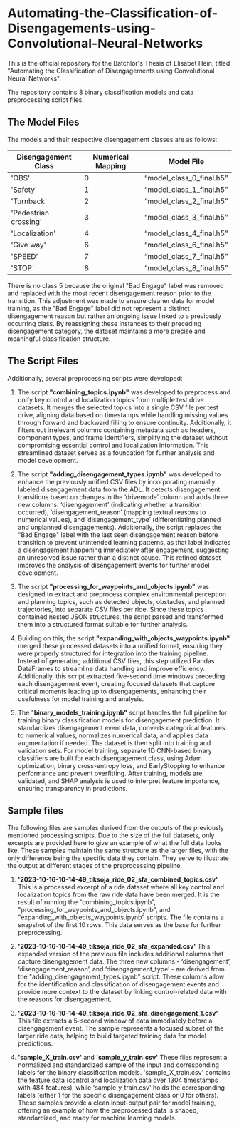 # Automating-the-Classification-of-Disengagements-using-Convolutional-Neural-Networks
This is the official repository for the Batchlor's Thesis of Elisabet Hein, titled "Automating the Classification of Disengagements using Convolutional Neural Networks".

The repository contains 8 binary classification models and data preprocessing script files.

## The Model Files

The models and their respective disengagement classes are as follows:

| Disengagement Class        | Numerical Mapping          | Model File  |
| ------------- |-------------| -----|
| 'OBS'      | 0 | “model_class_0_final.h5” |
| 'Safety'      | 1      |   “model_class_1_final.h5” |
| 'Turnback' | 2      |    “model_class_2_final.h5” |
| 'Pedestrian crossing'      | 3 | “model_class_3_final.h5” |
| 'Localization'      | 4      |   “model_class_4_final.h5” |
| 'Give way' | 6      |    “model_class_6_final.h5” |
| 'SPEED'      | 7 | “model_class_7_final.h5” |
| 'STOP'      | 8      |   “model_class_8_final.h5” |

There is no class 5 because the original "Bad Engage" label was removed and replaced with the most recent disengagement reason prior to the transition. This adjustment was made to ensure cleaner data for model training, as the "Bad Engage" label did not represent a distinct disengagement reason but rather an ongoing issue linked to a previously occurring class. By reassigning these instances to their preceding disengagement category, the dataset maintains a more precise and meaningful classification structure.

## The Script Files

Additionally, several preprocessing scripts were developed:

1. The script **"combining_topics.ipynb"** was developed to preprocess and unify key control and localization topics from multiple test drive datasets. It merges the selected topics into a single CSV file per test drive, aligning data based on timestamps while handling missing values through forward and backward filling to ensure continuity. Additionally, it filters out irrelevant columns containing metadata such as headers, component types, and frame identifiers, simplifying the dataset without compromising essential control and localization information. This streamlined dataset serves as a foundation for further analysis and model development.

2. The script **"adding_disengagement_types.ipynb"** was developed to enhance the previously unified CSV files by incorporating manually labeled disengagement data from the ADL. It detects disengagement transitions based on changes in the ‘drivemode’ column and adds three new columns: ‘disengagement’ (indicating whether a transition occurred), ‘disengagement_reason’ (mapping textual reasons to numerical values), and ‘disengagement_type’ (differentiating planned and unplanned disengagements). Additionally, the script replaces the "Bad Engage" label with the last seen disengagement reason before transition to prevent unintended learning patterns,  as that label indicates a disengagement happening immediately after engagement, suggesting an unresolved issue rather than a distinct cause. This refined dataset improves the analysis of disengagement events for further model development.

3. The script **"processing_for_waypoints_and_objects.ipynb"** was designed to extract and preprocess complex environmental perception and planning topics, such as detected objects, obstacles, and planned trajectories, into separate CSV files per ride. Since these topics contained nested JSON structures, the script parsed and transformed them into a structured format suitable for further analysis.

4. Building on this, the script **"expanding_with_objects_waypoints.ipynb"** merged these processed datasets into a unified format, ensuring they were properly structured for integration into the training pipeline. Instead of generating additional CSV files, this step utilized Pandas DataFrames to streamline data handling and improve efficiency. Additionally, this script extracted five-second time windows preceding each disengagement event, creating focused datasets that capture critical moments leading up to disengagements, enhancing their usefulness for model training and analysis.

5. The "**binary_models_training.ipynb"** script handles the full pipeline for training binary classification models for disengagement prediction. It standardizes disengagement event data, converts categorical features to numerical values, normalizes numerical data, and applies data augmentation if needed. The dataset is then split into training and validation sets.
For model training, separate 1D CNN-based binary classifiers are built for each disengagement class, using Adam optimization, binary cross-entropy loss, and EarlyStopping to enhance performance and prevent overfitting. After training, models are validated, and SHAP analysis is used to interpret feature importance, ensuring transparency in predictions.


## Sample files

The following files are samples derived from the outputs of the previously mentioned processing scripts. Due to the size of the full datasets, only excerpts are provided here to give an example of what the full data looks like. These samples maintain the same structure as the larger files, with the only difference being the specific data they contain. They serve to illustrate the output at different stages of the preprocessing pipeline.

1. **'2023-10-16-10-14-49_tiksoja_ride_02_sfa_combined_topics.csv'**
This is a processed excerpt of a ride dataset where all key control and localization topics from the raw ride data have been merged. It is the result of running the "combining_topics.ipynb", "processing_for_waypoints_and_objects.ipynb", and "expanding_with_objects_waypoints.ipynb" scripts. The file contains a snapshot of the first 10 rows. This data serves as the base for further preprocessing.

2. **'2023-10-16-10-14-49_tiksoja_ride_02_sfa_expanded.csv'**
This expanded version of the previous file includes additional columns that capture disengagement data. The three new columns - ‘disengagement’, ‘disengagement_reason’, and ‘disengagement_type’ - are derived from the "adding_disengagement_types.ipynb" script. These columns allow for the identification and classification of disengagement events and provide more context to the dataset by linking control-related data with the reasons for disengagement.

3. **'2023-10-16-10-14-49_tiksoja_ride_02_sfa_disengagement_1.csv'**
This file extracts a 5-second window of data immediately before a disengagement event. The sample represents a focused subset of the larger ride data, helping to build targeted training data for model predictions.

4. **'sample_X_train.csv'** and **'sample_y_train.csv'**
These files represent a normalized and standardized sample of the input and corresponding labels for the binary classification models. 'sample_X_train.csv' contains the feature data (control and localization data over 1304 timestamps with 484 features), while 'sample_y_train.csv' holds the corresponding labels (either 1 for the specific disengagement class or 0 for others). These samples provide a clean input-output pair for model training, offering an example of how the preprocessed data is shaped, standardized, and ready for machine learning models.
